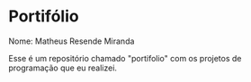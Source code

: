 # Portifólio

Nome: Matheus Resende Miranda

Esse é um repositório chamado "portifolio" com os projetos de programação que eu realizei.
